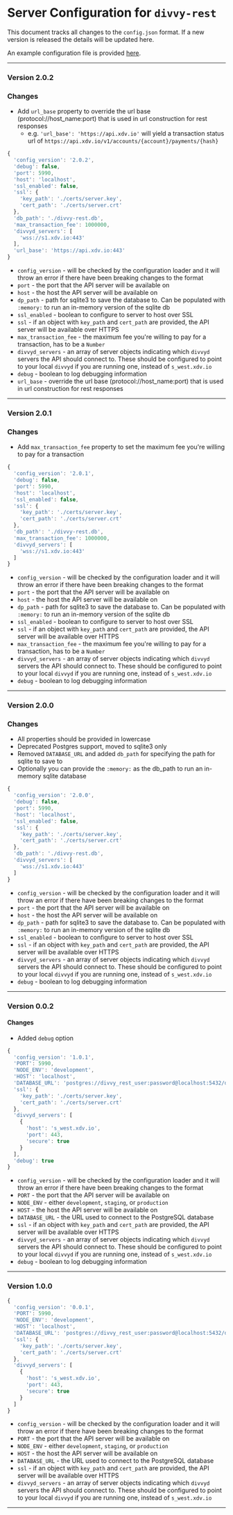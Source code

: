 # Server Configuration for `divvy-rest` 

This document tracks all changes to the `config.json` format. If a new version is released the details will be updated here.

An example configuration file is provided [here](../config-example.json).

----------

### Version 2.0.2

### Changes

+ Add `url_base` property to override the url base (protocol://host_name:port) that is used in url construction for rest responses
   - e.g. `'url_base': 'https://api.xdv.io'` will yield a transaction status url of `https://api.xdv.io/v1/accounts/{account}/payments/{hash}`

```js
{
  'config_version': '2.0.2',
  'debug': false,
  'port': 5990,
  'host': 'localhost',
  'ssl_enabled': false,
  'ssl': {
    'key_path': './certs/server.key',
    'cert_path': './certs/server.crt'
  },
  'db_path': './divvy-rest.db',
  'max_transaction_fee': 1000000,
  'divvyd_servers': [
    'wss://s1.xdv.io:443'
  ],
  'url_base': 'https://api.xdv.io:443'
}
```

+ `config_version` - will be checked by the configuration loader and it will throw an error if there have been breaking changes to the format
+ `port` - the port that the API server will be available on
+ `host` - the host the API server will be available on
+ `dp_path` - path for sqlite3 to save the database to. Can be populated with `:memory:` to run an in-memory version of the sqlite db
+ `ssl_enabled` - boolean to configure to server to host over SSL
+ `ssl` - if an object with `key_path` and `cert_path` are provided, the API server will be available over HTTPS
+ `max_transaction_fee` - the maximum fee you're willing to pay for a transaction, has to be a `Number`
+ `divvyd_servers` - an array of server objects indicating which `divvyd` servers the API should connect to. These should be configured to point to your local `divvyd` if you are running one, instead of `s_west.xdv.io`
+ `debug` - boolean to log debugging information
+ `url_base` - override the url base (protocol://host_name:port) that is used in url construction for rest responses

----------

### Version 2.0.1

### Changes

+ Add `max_transaction_fee` property to set the maximum fee you're willing to pay for a transaction

```js
{
  'config_version': '2.0.1',
  'debug': false,
  'port': 5990,
  'host': 'localhost',
  'ssl_enabled': false,
  'ssl': {
    'key_path': './certs/server.key',
    'cert_path': './certs/server.crt'
  },
  'db_path': './divvy-rest.db',
  'max_transaction_fee': 1000000,
  'divvyd_servers': [
    'wss://s1.xdv.io:443'
  ]
}
```

+ `config_version` - will be checked by the configuration loader and it will throw an error if there have been breaking changes to the format
+ `port` - the port that the API server will be available on
+ `host` - the host the API server will be available on
+ `dp_path` - path for sqlite3 to save the database to. Can be populated with `:memory:` to run an in-memory version of the sqlite db
+ `ssl_enabled` - boolean to configure to server to host over SSL
+ `ssl` - if an object with `key_path` and `cert_path` are provided, the API server will be available over HTTPS
+ `max_transaction_fee` - the maximum fee you're willing to pay for a transaction, has to be a `Number`
+ `divvyd_servers` - an array of server objects indicating which `divvyd` servers the API should connect to. These should be configured to point to your local `divvyd` if you are running one, instead of `s_west.xdv.io`
+ `debug` - boolean to log debugging information

----------

### Version 2.0.0

### Changes

+ All properties should be provided in lowercase
+ Deprecated Postgres support, moved to sqlite3 only
+ Removed `DATABASE_URL` and added `db_path` for specifying the path for sqlite to save to
+ Optionally you can provide the `:memory:` as the db_path to run an in-memory sqlite database

```js
{
  'config_version': '2.0.0',
  'debug': false,
  'port': 5990,
  'host': 'localhost',
  'ssl_enabled': false,
  'ssl': {
    'key_path': './certs/server.key',
    'cert_path': './certs/server.crt'
  },
  'db_path': './divvy-rest.db',
  'divvyd_servers': [
    'wss://s1.xdv.io:443'
  ]
}
```

+ `config_version` - will be checked by the configuration loader and it will throw an error if there have been breaking changes to the format
+ `port` - the port that the API server will be available on
+ `host` - the host the API server will be available on
+ `dp_path` - path for sqlite3 to save the database to. Can be populated with `:memory:` to run an in-memory version of the sqlite db
+ `ssl_enabled` - boolean to configure to server to host over SSL
+ `ssl` - if an object with `key_path` and `cert_path` are provided, the API server will be available over HTTPS
+ `divvyd_servers` - an array of server objects indicating which `divvyd` servers the API should connect to. These should be configured to point to your local `divvyd` if you are running one, instead of `s_west.xdv.io`
+ `debug` - boolean to log debugging information

----------

### Version 0.0.2

#### Changes

+ Added `debug` option

```js
{
  'config_version': '1.0.1',
  'PORT': 5990,
  'NODE_ENV': 'development',
  'HOST': 'localhost',
  'DATABASE_URL': 'postgres://divvy_rest_user:password@localhost:5432/divvy_rest_db',
  'ssl': {
    'key_path': './certs/server.key',
    'cert_path': './certs/server.crt'
  },
  'divvyd_servers': [
    {
      'host': 's_west.xdv.io',
      'port': 443,
      'secure': true
    }
  ],
  'debug': true
}
```

+ `config_version` - will be checked by the configuration loader and it will throw an error if there have been breaking changes to the format
+ `PORT` - the port that the API server will be available on
+ `NODE_ENV` - either `development`, `staging`, or `production`
+ `HOST` - the host the API server will be available on
+ `DATABASE_URL` - the URL used to connect to the PostgreSQL database
+ `ssl` - if an object with `key_path` and `cert_path` are provided, the API server will be available over HTTPS
+ `divvyd_servers` - an array of server objects indicating which `divvyd` servers the API should connect to. These should be configured to point to your local `divvyd` if you are running one, instead of `s_west.xdv.io`
+ `debug` - boolean to log debugging information

----------

### Version 1.0.0

```js
{
  'config_version': '0.0.1',
  'PORT': 5990,
  'NODE_ENV': 'development',
  'HOST': 'localhost',
  'DATABASE_URL': 'postgres://divvy_rest_user:password@localhost:5432/divvy_rest_db',
  'ssl': {
    'key_path': './certs/server.key',
    'cert_path': './certs/server.crt'
  },
  'divvyd_servers': [
    {
      'host': 's_west.xdv.io',
      'port': 443,
      'secure': true
    }
  ]
}
```

+ `config_version` - will be checked by the configuration loader and it will throw an error if there have been breaking changes to the format
+ `PORT` - the port that the API server will be available on
+ `NODE_ENV` - either `development`, `staging`, or `production`
+ `HOST` - the host the API server will be available on
+ `DATABASE_URL` - the URL used to connect to the PostgreSQL database
+ `ssl` - if an object with `key_path` and `cert_path` are provided, the API server will be available over HTTPS
+ `divvyd_servers` - an array of server objects indicating which `divvyd` servers the API should connect to. These should be configured to point to your local `divvyd` if you are running one, instead of `s_west.xdv.io`

----------